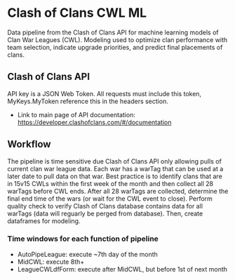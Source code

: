 # Clash of Clans CWL ML
Data pipeline from the Clash of Clans API for machine learning models of Clan War Leagues (CWL). Modeling used to optimize clan performance with team selection, indicate upgrade priorities, and predict final placements of clans.

## Clash of Clans API
API key is a JSON Web Token. All requests must include this token, MyKeys.MyToken reference this in the headers section.
* Link to main page of API documentation: https://developer.clashofclans.com/#/documentation

## Workflow
The pipeline is time sensitive due Clash of Clans API only allowing pulls of current clan war league data. Each war has a warTag that can be used at a later date to pull data on that war. Best practice is to identify clans that are in 15v15 CWLs within the first week of the month and then collect all 28 warTags before CWL ends. After all 28 warTags are collected, determine the final end time of the wars (or wait for the CWL event to close). Perform quality check to verify Clash of Clans database contains data for all warTags (data will reguarly be perged from database). Then, create dataframes for modeling.

### Time windows for each function of pipeline 
* AutoPipeLeague: execute ~7th day of the month
* MidCWL: execute 8th+
* LeagueCWLdfForm: execute after MidCWL, but before 1st of next month
